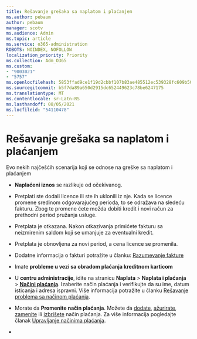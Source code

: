 ```yaml
---
title: Rešavanje grešaka sa naplatom i plaćanjem
ms.author: pebaum
author: pebaum
manager: scotv
ms.audience: Admin
ms.topic: article
ms.service: o365-administration
ROBOTS: NOINDEX, NOFOLLOW
localization_priority: Priority
ms.collection: Adm_O365
ms.custom:
- "9003021"
- "5757"
ms.openlocfilehash: 5853ffad9ce1f19d2cbbf107b83ae485512ec539328fc609b507e41e1a22c9e2
ms.sourcegitcommit: b5f7da89a650d2915dc652449623c78be6247175
ms.translationtype: MT
ms.contentlocale: sr-Latn-RS
ms.lasthandoff: 08/05/2021
ms.locfileid: "54110478"
---
```

# <a name="resolving-billing-and-payment-errors"></a>Rešavanje grešaka sa naplatom i plaćanjem

Evo nekih najčešćih scenarija koji se odnose na greške sa naplatom i plaćanjem

- **Naplaćeni iznos** se razlikuje od očekivanog.
- Pretplati ste dodali licence ili ste ih uklonili iz nje. Kada se licence promene sredinom odgovarajućeg perioda, to se odražava na sledeću fakturu. Zbog te promene ćete možda dobiti kredit i novi račun za prethodni period pružanja usluge.
- Pretplata je otkazana. Nakon otkazivanja primićete fakturu sa neizmirenim saldom koji se umanjuje za eventualni kredit.
- Pretplata je obnovljena za novi period, a cena licence se promenila.
- Dodatne informacija o fakturi potražite u članku: [Razumevanje fakture](https://docs.microsoft.com/microsoft-365/commerce/billing-and-payments/understand-your-invoice2)
- Imate **probleme u vezi sa obradom plaćanja kreditnom karticom**
- U **centru administracije**, idite na stranicu **Naplata**  >  **Naplata i plaćanja**  >  **[Načini plaćanja](https://go.microsoft.com/fwlink/p/?linkid=2018806)**. Izaberite način plaćanja i verifikujte da su ime, datum isticanja i adresa ispravni. Više informacija potražite u članku [Rešavanje problema sa načinom plaćanja](https://docs.microsoft.com/microsoft-365/commerce/billing-and-payments/manage-payment-methods#troubleshoot-payment-methods).

- Morate da **Promenite način plaćanja**. Možete da [dodate](https://docs.microsoft.com/microsoft-365/commerce/billing-and-payments/manage-payment-methods?view=o365-worldwide#add-a-payment-method), [ažurirate](https://docs.microsoft.com/microsoft-365/commerce/billing-and-payments/manage-payment-methods?view=o365-worldwide#update-payment-method-details), [zamenite](https://docs.microsoft.com/microsoft-365/commerce/billing-and-payments/manage-payment-methods?view=o365-worldwide#replace-a-payment-method) ili [izbrišete](https://docs.microsoft.com/microsoft-365/commerce/billing-and-payments/manage-payment-methods?view=o365-worldwide#delete-a-payment-method) način plaćanja. Za više informacija pogledajte članak [Upravljanje načinima plaćanja](https://docs.microsoft.com/microsoft-365/commerce/billing-and-payments/manage-payment-methods?view=o365-worldwide).
- 